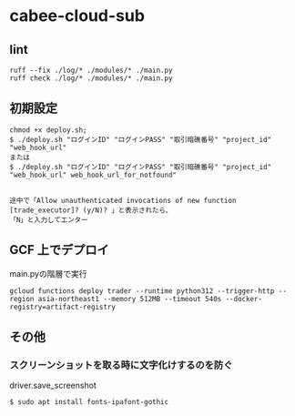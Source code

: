 # cabee-cloud-sub
## lint
```
ruff --fix ./log/* ./modules/* ./main.py
ruff check ./log/* ./modules/* ./main.py
```

## 初期設定
```
chmod +x deploy.sh;
$ ./deploy.sh "ログインID" "ログインPASS" "取引暗礁番号" "project_id" "web_hook_url"
または
$ ./deploy.sh "ログインID" "ログインPASS" "取引暗礁番号" "project_id" "web_hook_url" web_hook_url_for_notfound"


途中で「Allow unauthenticated invocations of new function [trade_executor]? (y/N)? 」と表示されたら、
「N」と入力してエンター
```

## GCF 上でデプロイ
main.pyの階層で実行
```
gcloud functions deploy trader --runtime python312 --trigger-http --region asia-northeast1 --memory 512MB --timeout 540s --docker-registry=artifact-registry
```

## その他
### スクリーンショットを取る時に文字化けするのを防ぐ

driver.save_screenshot

```
$ sudo apt install fonts-ipafont-gothic
```
